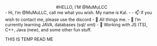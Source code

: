 <div align="center">
#HELLO, I'M @MuMuLCC 
</div>
-  Hi, I’m @MuMuLLC, call me what you wish. My name is Kal. 
-  - 📫 If you wish to contact me, please use the discord 
- 👀 All things me. 
- 🌱 I’m currently learning JAVA, databases (sql/ xml)
- 💞️ Working with JS (TS), C++, Java (new), and some other fun stuff. 

<!---
VIM
VSCODE 
--->

THIS IS TEMP READ ME 

